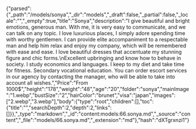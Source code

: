 {"parsed":{"_path":"/models/sonya","_dir":"models","_draft":false,"_partial":false,"_locale":"","_empty":true,"title":"Sonya","description":"I give beautiful and bright emotions, generous man. With me, it is very easy to communicate, and we can talk on any topic. I love luxurious places, I simply adore spending time with worthy gentlemen. I can provide elite accompaniment to a respectable man and help him relax and enjoy my company, which will be remembered with ease and ease. I love beautiful dresses that accentuate my stunning figure and chic forms.\nExcellent upbringing and know how to behave in society. I study economics and languages. I keep to my diet and take time for fitness. Secondary vocational education. You can order escort services in our agency by contacting the manager, who will be able to take into account all wishes.","Price":"From 1000$","height":"178","weight":"48","age":"20","folder":"sonya","mainImage":"1.webp","bustSize":"2","hairColor":"brunet","visa":"japan","images":["2.webp","3.webp"],"body":{"type":"root","children":[],"toc":{"title":"","searchDepth":2,"depth":2,"links":[]}},"_type":"markdown","_id":"content:models:66.sonya.md","_source":"content","_file":"models/66.sonya.md","_extension":"md"},"hash":"dXTgrxnzi1"}